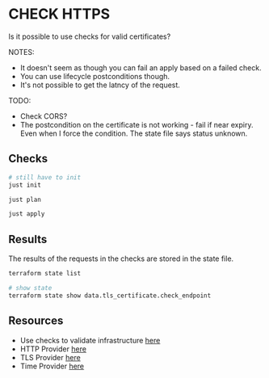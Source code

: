 # CHECK HTTPS

Is it possible to use checks for valid certificates?  

NOTES:

- It doesn't seem as though you can fail an apply based on a failed check.
- You can use lifecycle postconditions though.
- It's not possible to get the latncy of the request.  

TODO:

- Check CORS?
- The postcondition on the certificate is not working - fail if near expiry. Even when I force the condition. The state file says status unknown.  

## Checks

```sh
# still have to init
just init

just plan

just apply
```

## Results

The results of the requests in the checks are stored in the state file.  

```sh
terraform state list

# show state
terraform state show data.tls_certificate.check_endpoint
```

## Resources

- Use checks to validate infrastructure [here](https://developer.hashicorp.com/terraform/tutorials/configuration-language/checks)
- HTTP Provider [here](https://registry.terraform.io/providers/hashicorp/http/latest/docs)
- TLS Provider [here](https://registry.terraform.io/providers/hashicorp/tls/latest/docs/data-sources/certificate)
- Time Provider [here](https://registry.terraform.io/providers/hashicorp/time/latest/docs)
